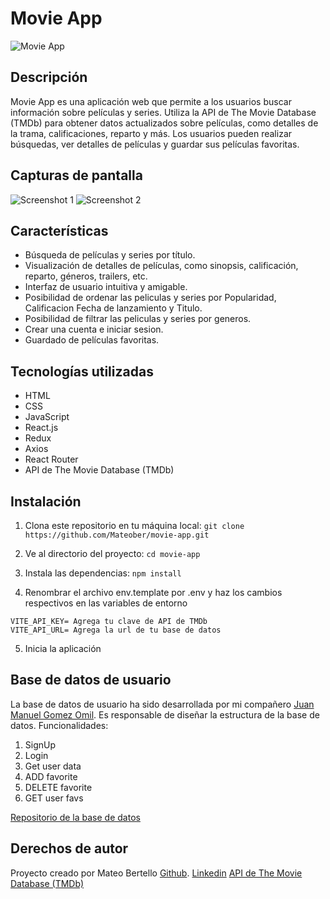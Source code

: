 # Movie App

![Movie App](https://github.com/Mateober/movie-app/blob/main/images/movie_app_banner.png)

## Descripción

Movie App es una aplicación web que permite a los usuarios buscar información sobre películas y series. Utiliza la API de The Movie Database (TMDb) para obtener datos actualizados sobre películas, como detalles de la trama, calificaciones, reparto y más. Los usuarios pueden realizar búsquedas, ver detalles de películas y guardar sus películas favoritas.

## Capturas de pantalla

![Screenshot 1](https://github.com/Mateober/movie-app/blob/main/images/screenshot1.png)
![Screenshot 2](https://github.com/Mateober/movie-app/blob/main/images/screenshot2.png)

## Características

- Búsqueda de películas y series por título.
- Visualización de detalles de películas, como sinopsis, calificación, reparto, géneros, trailers, etc.
- Interfaz de usuario intuitiva y amigable.
- Posibilidad de ordenar las peliculas y series por Popularidad, Calificacion Fecha de lanzamiento y Titulo.
- Posibilidad de filtrar las peliculas y series por generos.
- Crear una cuenta e iniciar sesion.
- Guardado de películas favoritas.

## Tecnologías utilizadas

- HTML
- CSS
- JavaScript
- React.js
- Redux
- Axios
- React Router
- API de The Movie Database (TMDb)

## Instalación

1. Clona este repositorio en tu máquina local: ```git clone https://github.com/Mateober/movie-app.git```

2. Ve al directorio del proyecto: ```cd movie-app```

3. Instala las dependencias: ```npm install```

4. Renombrar el archivo env.template por .env y haz los cambios respectivos en las variables de entorno
```
VITE_API_KEY= Agrega tu clave de API de TMDb
VITE_API_URL= Agrega la url de tu base de datos
```

5. Inicia la aplicación

## Base de datos de usuario
La base de datos de usuario ha sido desarrollada por mi compañero [Juan Manuel Gomez Omil](https://github.com/JuanchiiGomezZ). Es responsable de diseñar la estructura de la base de datos.
Funcionalidades:
1. SignUp
2. Login
3. Get user data
4. ADD favorite
5. DELETE favorite
6. GET user favs

[Repositorio de la base de datos](https://github.com/JuanchiiGomezZ/FlexMoviesBackend)

## Derechos de autor
Proyecto creado por Mateo Bertello
[Github](https://github.com/Mateober).
[Linkedin](https://www.linkedin.com/in/mateo-bertello/)
[API de The Movie Database (TMDb)](https://www.themoviedb.org/?language=es)
